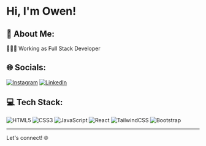 # Hi, I'm Owen!

## 💫 About Me:
👨🏻‍💻 Working as Full Stack Developer

## 🌐 Socials:
[![Instagram](https://img.shields.io/badge/Instagram-%23E4405F.svg?logo=Instagram&logoColor=white)](https://instagram.com/youmingwen) [![LinkedIn](https://img.shields.io/badge/LinkedIn-%230077B5.svg?logo=linkedin&logoColor=white)](https://linkedin.com/in/owen-djoenaedi-b180091b9) 

## 💻 Tech Stack:
![HTML5](https://img.shields.io/badge/html5-%23E34F26.svg?style=for-the-badge&logo=html5&logoColor=white) ![CSS3](https://img.shields.io/badge/css3-%231572B6.svg?style=for-the-badge&logo=css3&logoColor=white) ![JavaScript](https://img.shields.io/badge/javascript-%23323330.svg?style=for-the-badge&logo=javascript&logoColor=%23F7DF1E) ![React](https://img.shields.io/badge/react-%2320232a.svg?style=for-the-badge&logo=react&logoColor=%2361DAFB) ![TailwindCSS](https://img.shields.io/badge/tailwindcss-%2338B2AC.svg?style=for-the-badge&logo=tailwind-css&logoColor=white) ![Bootstrap](https://img.shields.io/badge/bootstrap-%238511FA.svg?style=for-the-badge&logo=bootstrap&logoColor=white)

<!-- # 📊 GitHub Stats:
![](https://github-readme-stats.vercel.app/api?username=owennemo&theme=dark&hide_border=false&include_all_commits=false&count_private=false)<br/>
![](https://github-readme-streak-stats.herokuapp.com/?user=owennemo&theme=dark&hide_border=false)<br/>
![](https://github-readme-stats.vercel.app/api/top-langs/?username=owennemo&theme=dark&hide_border=false&include_all_commits=false&count_private=false&layout=compact) -->

<!-- Proudly created with GPRM ( https://gprm.itsvg.in ) -->

---

Let's connect! 🌐


